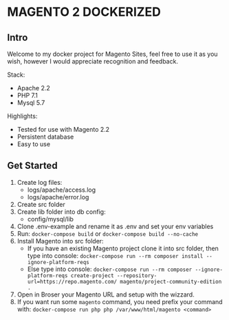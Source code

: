 # MAGENTO 2 DOCKERIZED

## Intro

Welcome to my docker project for Magento Sites, feel free to use it as you wish, however I would appreciate recognition and feedback.

Stack:

- Apache 2.2
- PHP 7.1
- Mysql 5.7

Highlights:

- Tested for use with Magento 2.2
- Persistent database
- Easy to use

## Get Started

1. Create log files:
    - logs/apache/access.log
    - logs/apache/error.log
2. Create src folder
3. Create lib folder into db config:
    - config/mysql/lib
4. Clone .env-example and rename it as .env and set your env variables
5. Run: ```docker-compose build``` or ```docker-compose build --no-cache```
6. Install Magento into src folder:
    - If you have an existing Magento project clone it into src folder, then type into console:
    ```docker-compose run --rm composer install --ignore-platform-reqs```
    - Else type into console:
    ```docker-compose run --rm composer --ignore-platform-reqs create-project --repository-url=https://repo.magento.com/ magento/project-community-edition .```
7. Open in Broser your Magento URL and setup with the wizzard.
8. If you want run some ```magento``` command, you need prefix your command with: ```docker-compose run php php /var/www/html/magento <command>```
